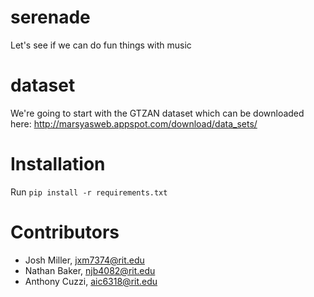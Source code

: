 # serenade
Let's see if we can do fun things with music

# dataset
We're going to start with the GTZAN dataset which can be downloaded here: http://marsyasweb.appspot.com/download/data_sets/

# Installation
Run `pip install -r requirements.txt`

# Contributors
- Josh Miller, jxm7374@rit.edu
- Nathan Baker, njb4082@rit.edu
- Anthony Cuzzi, aic6318@rit.edu
